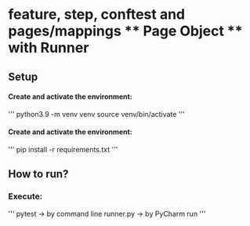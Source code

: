 # feature, step, conftest and pages/mappings **  Page Object  ** with Runner

## Setup

#### Create and activate the environment:

'''
python3.9 -m venv venv
source venv/bin/activate
'''

#### Create and activate the environment:

'''
pip install -r requirements.txt
'''

## How to run?

### Execute:

'''
pytest -> by command line
runner.py -> by PyCharm run
'''


